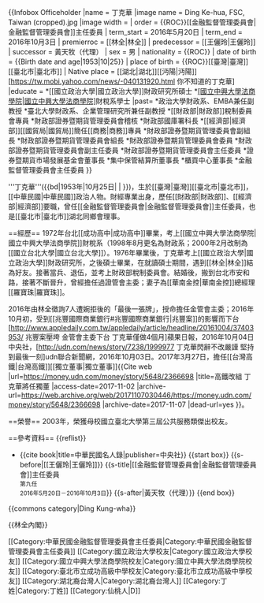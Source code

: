 
{{Infobox Officeholder
|name              = 丁克華
|image name     = Ding Ke-hua, FSC, Taiwan (cropped).jpg
|image width    =
| order = {{ROC}}[[金融監督管理委員會|金融監督管理委員會]]主任委員
| term_start = 2016年5月20日
| term_end = 2016年10月3日
| premierroc =  [[林全|林全]]
| predecessor = [[王儷玲|王儷玲]]
| successor = 黃天牧（代理）
| sex     = 男
| nationality  = {{ROC}}
| date of birth = {{Birth date and age|1953|10|25}}
| place of birth = {{ROC}}[[臺灣|臺灣]][[臺北市|臺北市]]
| Native place = [[湖北|湖北]][[沔陽|沔陽]]<ref>[https://tw.mobi.yahoo.com/news/-040131920.html 你不知道的丁克華]</ref>
|educate = 
*[[國立政治大學|國立政治大學]]財政研究所碩士
*[[國立中興大學法商學院|國立中興大學法商學院]](今[[國立臺北大學|國立臺北大學]])財稅系學士
|past=
*政治大學財政系、EMBA兼任副教授
*臺北大學財政系、企業管理研究所兼任副教授
*[[財政部|財政部]]稅制委員會專員
*財政部證券暨期貨管理委員會稽核
*財政部國庫署科長
*[[經濟部|經濟部]][[國貿局|國貿局]]簡任[[商務|商務]]專員
*財政部證券暨期貨管理委員會副組長
*財政部證券暨期貨管理委員會組長
*財政部證券暨期貨管理委員會委員
*財政部證券暨期貨管理委員會副主任委員
*財政部證券暨期貨管理委員會主任委員
*證券暨期貨市場發展基金會董事長
*集中保管結算所董事長
*櫃買中心董事長
*金融監督管理委員會主任委員
}}

'''丁克華'''({{bd|1953年|10月25日| | }})，生於[[臺灣|臺灣]][[臺北市|臺北市]]，[[中華民國|中華民國]]政治人物。財經專業出身，歷任[[財政部|財政部]]、[[經濟部|經濟部]]要職，曾任[[金融監督管理委員會|金融監督管理委員會]]主任委員，也是[[臺北市|臺北市]]湖北同鄉會理事。

==經歷==
1972年台北[[成功高中|成功高中]]畢業，考上[[國立中興大學法商學院|國立中興大學法商學院]]財稅系（1998年8月更名為財政系；2000年2月改制為[[國立台北大學|國立台北大學]]）。1976年畢業後，丁克華考上[[國立政治大學|國立政治大學]]財政研究所，之後碩士畢業，在就讀碩士期間，遇到[[林全|林全]]結為好友。接著當兵、退伍，並考上財政部稅制委員會。結婚後，搬到台北市安和路，接著不斷晉升，曾經擔任過證管會主委；妻子為[[華南金控|華南金控]]總經理[[羅寶珠|羅寶珠]]。

2016年由林全徵詢7人遭婉拒後的「最後一張牌」，授命擔任金管會主委；2016年10月初，受到[[兆豐國際商業銀行#兆豐國際商業銀行|兆豐案]]的影響而下台<ref>[http://www.appledaily.com.tw/appledaily/article/headline/20161004/37403953/ 兆豐案壓垮 金管會主委下台 丁克華僅做4個月]蘋果日報，2016年10月04日</ref><ref>中央社，[http://udn.com/news/story/7238/1999977 丁克華閃辭不改嚴謹 堅持到最後一刻]udn聯合新聞網，2016年10月03日</ref>。2017年3月27日，擔任[[台灣高鐵|台灣高鐵]][[獨立董事|獨立董事]]<ref>{{Cite web |url=https://money.udn.com/money/story/5648/2366698 |title=高鐵改組 丁克華將任獨董 |access-date=2017-11-02 |archive-url=https://web.archive.org/web/20171107030446/https://money.udn.com/money/story/5648/2366698 |archive-date=2017-11-07 |dead-url=yes }}</ref>。

==榮譽==
2003年，榮獲母校國立臺北大學第三屆公共服務類傑出校友。

==參考資料==
{{reflist}}
* {{cite book|title=中華民國名人錄|publisher=中央社}}
{{start box}}
{{s-before|[[王儷玲|王儷玲]]}}
{{s-title|[[金融監督管理委員會|金融監督管理委員會]]主任委員<br><small>第九任<br>2016年5月20日－2016年10月3日</small>}}
{{s-after|黃天牧（代理）}}
{{end box}}

{{commons category|Ding Kung-wha}}

{{林全內閣}}

[[Category:中華民國金融監督管理委員會主任委員|Category:中華民國金融監督管理委員會主任委員]]
[[Category:國立政治大學校友|Category:國立政治大學校友]]
[[Category:國立中興大學法商學院校友|Category:國立中興大學法商學院校友]]
[[Category:臺北市立成功高級中學校友|Category:臺北市立成功高級中學校友]]
[[Category:湖北裔台灣人|Category:湖北裔台灣人]]
[[Category:丁姓|Category:丁姓]]
[[Category:仙桃人|D]]